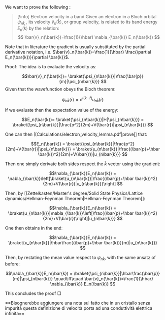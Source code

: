 We want to prove the following :

>[!info] Electron velocity in a band
Given an electron in a Bloch orbital $\psi_{n\bar{k}}$ , its velocity $\bar{v}_n(\bar{k})$, or group velocity,  is related to its band energy $E_n(\bar{k})$ by the relation:
$$ \bar{v}_n(\bar{k})=\frac{1}{\hbar} \nabla_{\bar{k}} E_n(\bar{k}) $$

Note that in literature the gradient is usually substituted by the partial derivative notation, i.e. $\bar{v}_n(\bar{k})=\frac{1}{\hbar} \frac{\partial E_n(\bar{k})}{\partial \bar{k}}$. 

Proof: The idea is to evaluate the velocity as:

$$\bar{v}_n(\bar{k})= \braket{\psi_{n\bar{k}}|\frac{\bar{p}}{m}|\psi_{n\bar{k}}} $$
Given that the wavefunction obeys the Bloch theorem:

$$\psi_{n\bar{k}}(\bar{r}) = e^{i(\bar{k} \cdot\bar{r})}u_{n\bar{k}}(\bar{r})$$

If we evaluate then the expectation value of the energy:

$$E_n(\bar{k})= \braket{\psi_{n\bar{k}}|H|\psi_{n\bar{k}}} = \braket{\psi_{n\bar{k}}|\frac{p^2}{2m}+V(\bar{r})|\psi_{n\bar{k}}}  $$

One can then [[Calculations/electron_velocity_lemma.pdf|prove]] that:

$$E_n(\bar{k}) = \braket{\psi_{n\bar{k}}|\frac{p^2}{2m}+V(\bar{r})|\psi_{n\bar{k}}} = \braket{u_{n\bar{k}}|\frac{(\bar{p}+\hbar \bar{k})^2}{2m}+V(\bar{r})|u_{n\bar{k}}}  $$

Then one simply derivate both sides respect the $\bar{k}$ vector using the gradient:

$$\nabla_{\bar{k}}E_n(\bar{k})  = \nabla_{\bar{k}}\left[\braket{u_{n\bar{k}}|\frac{(\bar{p}+\hbar \bar{k})^2}{2m}+V(\bar{r})|u_{n\bar{k}}}\right]  $$

Then, by [[Zettelkasten/Master's degree/Solid State Physics/Lattice dynamics/Hellman-Feynman Theorem|Hellman-Feynman Theorem]]:

$$\nabla_{\bar{k}}E_n(\bar{k})  = \braket{u_{n\bar{k}}|\nabla_{\bar{k}}\left[\frac{(\bar{p}+\hbar \bar{k})^2}{2m}+V(\bar{r})\right]|u_{n\bar{k}}}  $$

One then obtains in the end:

$$\nabla_{\bar{k}}E_n(\bar{k})  = \braket{u_{n\bar{k}}|\hbar\frac{(\bar{p}+\hbar \bar{k})}{m}|u_{n\bar{k}}}  $$

Then, by restating the mean value respect to $\psi_{n\bar{k}}$, with the same ansatz of before:

$$\nabla_{\bar{k}}E_n(\bar{k})  = \braket{\psi_{n\bar{k}}|\hbar\frac{\bar{p}}{m}|\psi_{n\bar{k}}} \quad\iff\quad  \bar{v}_n(\bar{k})=\frac{1}{\hbar} \nabla_{\bar{k}} E_n(\bar{k})  $$

This concludes the proof $\Box$

==Bisognerebbe aggiungere una nota sul fatto che in un cristallo senza impurità questa definizione di velocità porta ad una conduttività elettrica infinita==



